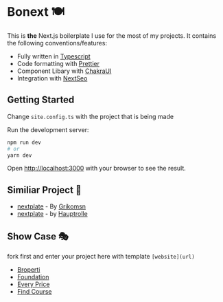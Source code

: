 # Bonext 🍽️

This is **the** Next.js boilerplate I use for the most of my projects. It contains the following conventions/features:

- Fully written in [Typescript](https://www.typescriptlang.org/)
- Code formatting with [Prettier](https://prettier.io/)
- Component Libary with [ChakraUI](https://chakra-ui.com/)
- Integration with [NextSeo](https://github.com/garmeeh/next-seo)

## Getting Started

Change `site.config.ts` with the project that is being made

Run the development server:

```bash
npm run dev
# or
yarn dev
```

Open [http://localhost:3000](http://localhost:3000) with your browser to see the result.

## Similiar Project 🤝

- [nextplate](https://github.com/grikomsn/nextplate/) - By [Grikomsn](https://github.com/grikomsn)
- [nextplate](https://github.com/hauptrolle/nextplate) - by [Hauptrolle](https://github.com/hauptrolle)

## Show Case 🎭

fork first and enter your project here with template
`[website](url)`

- [Broperti](https://broperti.supryantowp.tech/)
- [Foundation](https://foundation.supryantowp.tech)
- [Every Price](https://every-price.vercel.app)
- [Find Course](https://findcourse.vercel.app)
